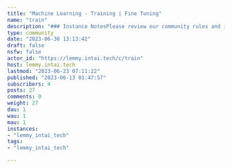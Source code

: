 ```yaml
---
title: "Machine Learning - Training | Fine Tuning" 
name: "train"
description: "### Instance NotesPlease review our community rules and introduce yourself!- [Welcome!](https://lemmy.intai.tech/post/1511)- [Introduce yourself](https://lemmy.intai.tech/post/2710)- [Rules](https://lemmy.intai.tech/post/76)### Useful links- [AI Tools and Bot List](https://lemmy.intai.tech/post/2484)- [Machine Learning Communities](https://lemmy.intai.tech/post/2182)- [Fediverse Observer](https://lemmy.fediverse.observer/)- [Lemmy Community Browser](https://browse.feddit.de/)"
type: community
date: "2023-06-30 13:13:42"
draft: false
nsfw: false
actor_id: "https://lemmy.intai.tech/c/train"
host: lemmy.intai.tech
lastmod: "2023-06-23 07:11:22"
published: "2023-06-13 01:47:57"
subscribers: 4
posts: 27
comments: 0
weight: 27
dau: 1
wau: 1
mau: 1
instances:
- "lemmy_intai_tech"
tags: 
- "lemmy_intai_tech"

---
```

